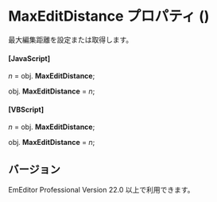 # MaxEditDistance プロパティ ()

最大編集距離を設定または取得します。

#### \[JavaScript\]

_n_ = obj. **MaxEditDistance**;

obj. **MaxEditDistance** = _n_;

#### \[VBScript\]

_n_ = obj. **MaxEditDistance**;

obj. **MaxEditDistance** = _n_;

## バージョン

EmEditor Professional Version 22.0 以上で利用できます。
